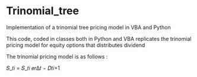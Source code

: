 # Trinomial_tree
Implementation of a trinomial tree pricing model in VBA and Python

This code, coded in classes both in Python and VBA replicates the trinomial pricing model for equity options that distributes dividend

The trinomial pricing model is as follows : 

𝑆_𝑡𝑖 = 𝑆_𝑡𝑖 𝑒𝑟Δ𝑡 − 𝐷𝑡𝑖+1